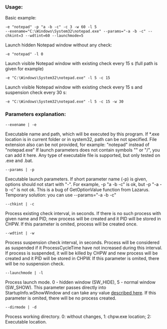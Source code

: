 ### Usage:

Basic example:

	-e "notepad" -p "a -b -c" -c 3 -w 60 -l 5
	--exename="C:\Windows\System32\notepad.exe" --params="-a -b -c" --chkint=3 --wdtint=60 --launchmode=5
  
Launch hidden Notepad window without any check:

	-e "notepad" -l 0

Launch visible Notepad window with existing check every 15 s (full path is given for example)

	-e "C:\Windows\System32\notepad.exe" -l 5 -c 15 
	
Launch visible Notepad window with existing check every 15 s and suspension check every 30 s:

	-e "C:\Windows\System32\notepad.exe" -l 5 -c 15 -w 30 
	
### Parameters explanation:

	--exename | -e
Executable name and path, which will be executed by this program.
If *.exe location is in current folder or in system32, path can be not specified.
File extension also can be not provided, for example: "notepad" instead of "notepad.exe"
If launch parameters does not contain symbols "\" or "/", you can add it here.
Any type of executable file is supported, but only tested on .exe and .bat.
	
	--params | -p
Executable launch parameters. If short parameter name (-p) is given, options should not start with "-".
For example, -p "a -b -c" is ok, but -p "-a -b -c" is not ok. This is a bug of GetOptionValue function from Lazarus.
Temporary solution: you can use --params="-a -b -c"
	
	--chkint | -c
Process existing check interval, in seconds. If there is no such process with given name and PID, new
process will be created and it PID will be stored in CHPW.
If this parameter is omited, process will be created once.

	--wdtint | -w
Process suspension check interval, in seconds. Process will be considered as suspended if it ProcessCycleTime have
not increased during this interval. If process is suspended, it will be killed by CHPW and new process will be 
created and it PID will be stored in CHPW.
If this parameter is omited, there will be no suspension check.

	--launchmode | -l
Process launch mode. 0 - hidden window (SW_HIDE), 5 - normal window (SW_SHOW).
This parameter passes directly into StartupInfo.wShowWindow and can take any value [described here](https://docs.microsoft.com/en-us/windows/win32/api/winuser/nf-winuser-showwindow).
If this parameter is omited, there will be no process created.

	--dirmode | -d
Process working directory.
0: without changes, 1: chpw.exe location; 2: Executable location.